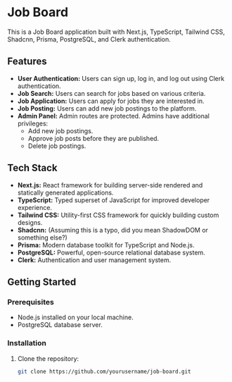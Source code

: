 # Job Board

This is a Job Board application built with Next.js, TypeScript, Tailwind CSS, Shadcnn, Prisma, PostgreSQL, and Clerk authentication.

## Features

- **User Authentication:** Users can sign up, log in, and log out using Clerk authentication.
- **Job Search:** Users can search for jobs based on various criteria.
- **Job Application:** Users can apply for jobs they are interested in.
- **Job Posting:** Users can add new job postings to the platform.
- **Admin Panel:** Admin routes are protected. Admins have additional privileges:
  - Add new job postings.
  - Approve job posts before they are published.
  - Delete job postings.

## Tech Stack

- **Next.js:** React framework for building server-side rendered and statically generated applications.
- **TypeScript:** Typed superset of JavaScript for improved developer experience.
- **Tailwind CSS:** Utility-first CSS framework for quickly building custom designs.
- **Shadcnn:** (Assuming this is a typo, did you mean ShadowDOM or something else?)
- **Prisma:** Modern database toolkit for TypeScript and Node.js.
- **PostgreSQL:** Powerful, open-source relational database system.
- **Clerk:** Authentication and user management system.

## Getting Started

### Prerequisites

- Node.js installed on your local machine.
- PostgreSQL database server.

### Installation

1. Clone the repository:

   ```bash
   git clone https://github.com/yourusername/job-board.git
   ```
